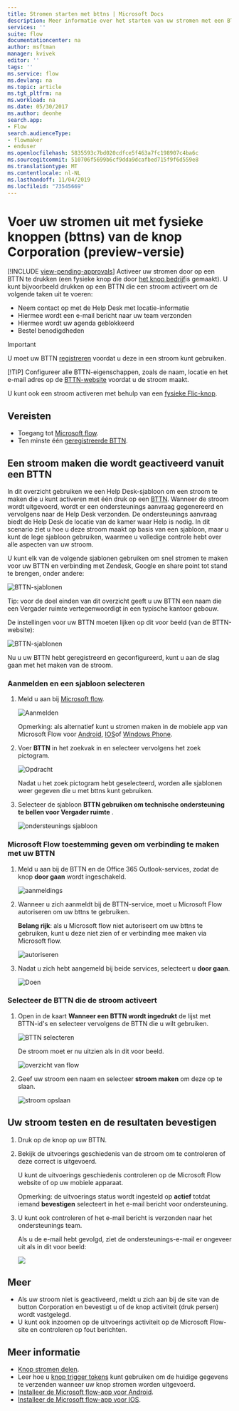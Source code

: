 ```yaml
---
title: Stromen starten met bttns | Microsoft Docs
description: Meer informatie over het starten van uw stromen met een BTTN
services: ''
suite: flow
documentationcenter: na
author: msftman
manager: kvivek
editor: ''
tags: ''
ms.service: flow
ms.devlang: na
ms.topic: article
ms.tgt_pltfrm: na
ms.workload: na
ms.date: 05/30/2017
ms.author: deonhe
search.app:
- Flow
search.audienceType:
- flowmaker
- enduser
ms.openlocfilehash: 5835593c7bd020cdfce5f463a7fc198907c4ba6c
ms.sourcegitcommit: 510706f5699b6cf9dda9dcafbed715f9f6d559e8
ms.translationtype: MT
ms.contentlocale: nl-NL
ms.lasthandoff: 11/04/2019
ms.locfileid: "73545669"
---
```

# <a name="run-your-flows-with-physical-buttons-bttns-from-the-button-corporation-preview"></a>Voer uw stromen uit met fysieke knoppen (bttns) van de knop Corporation (preview-versie)
[!INCLUDE [view-pending-approvals](includes/cc-rebrand.md)]
Activeer uw stromen door op een BTTN te drukken (een fysieke knop die door [het knop bedrijf](https://my.bt.tn/)is gemaakt). U kunt bijvoorbeeld drukken op een BTTN die een stroom activeert om de volgende taken uit te voeren:

* Neem contact op met de Help Desk met locatie-informatie
* Hiermee wordt een e-mail bericht naar uw team verzonden
* Hiermee wordt uw agenda geblokkeerd
* Bestel benodigdheden

> [!IMPORTANT]
> U moet uw BTTN [registreren](https://my.bt.tn/) voordat u deze in een stroom kunt gebruiken.
> 
> [!TIP]
> Configureer alle BTTN-eigenschappen, zoals de naam, locatie en het e-mail adres op de [BTTN-website](https://my.bt.tn/) voordat u de stroom maakt.
> 
> 

U kunt ook een stroom activeren met behulp van een [fysieke Flic-knop](flic-button-flows.md).

## <a name="prerequisites"></a>Vereisten
* Toegang tot [Microsoft flow](https://flow.microsoft.com).
* Ten minste één [geregistreerde BTTN](https://my.bt.tn/).

## <a name="create-a-flow-thats-triggered-from-a-bttn"></a>Een stroom maken die wordt geactiveerd vanuit een BTTN
In dit overzicht gebruiken we een Help Desk-sjabloon om een stroom te maken die u kunt activeren met één druk op een [BTTN](https://my.bt.tn/). Wanneer de stroom wordt uitgevoerd, wordt er een ondersteunings aanvraag gegenereerd en vervolgens naar de Help Desk verzonden. De ondersteunings aanvraag biedt de Help Desk de locatie van de kamer waar Help is nodig. In dit scenario ziet u hoe u deze stroom maakt op basis van een sjabloon, maar u kunt de lege sjabloon gebruiken, waarmee u volledige controle hebt over alle aspecten van uw stroom.

U kunt elk van de volgende sjablonen gebruiken om snel stromen te maken voor uw BTTN en verbinding met Zendesk, Google en share point tot stand te brengen, onder andere:

![BTTN-sjablonen](./media/bttn-button-flows/bttn-templates.png)

Tip: voor de doel einden van dit overzicht geeft u uw BTTN een naam die een Vergader ruimte vertegenwoordigt in een typische kantoor gebouw.

De instellingen voor uw BTTN moeten lijken op dit voor beeld (van de BTTN-website):

![BTTN-sjablonen](./media/bttn-button-flows/bttn-config.png)

Nu u uw BTTN hebt geregistreerd en geconfigureerd, kunt u aan de slag gaan met het maken van de stroom.

### <a name="sign-in-and-select-a-template"></a>Aanmelden en een sjabloon selecteren
1. Meld u aan bij [Microsoft flow](https://flow.microsoft.com).
   
    ![Aanmelden](./media/bttn-button-flows/sign-into-flow.png)
   
    Opmerking: als alternatief kunt u stromen maken in de mobiele app van Microsoft Flow voor [Android](https://aka.ms/flowmobiledocsandroid), [IOS](https://aka.ms/flowmobiledocsios)of [Windows Phone](https://aka.ms/flowmobilewindows).
2. Voer **BTTN** in het zoekvak in en selecteer vervolgens het zoek pictogram.
   
    ![Opdracht](./media/bttn-button-flows/bttn-search-template.png)
   
    Nadat u het zoek pictogram hebt geselecteerd, worden alle sjablonen weer gegeven die u met bttns kunt gebruiken.
3. Selecteer de sjabloon **BTTN gebruiken om technische ondersteuning te bellen voor Vergader ruimte** .
   
    ![ondersteunings sjabloon](./media/bttn-button-flows/bttn-select-template.png)

### <a name="authorize-microsoft-flow-to-connect-to-your-bttn"></a>Microsoft Flow toestemming geven om verbinding te maken met uw BTTN
1. Meld u aan bij de BTTN en de Office 365 Outlook-services, zodat de knop **door gaan** wordt ingeschakeld.
   
    ![aanmeldings](./media/bttn-button-flows/bttn-provide-credentials.png)
2. Wanneer u zich aanmeldt bij de BTTN-service, moet u Microsoft Flow autoriseren om uw bttns te gebruiken.
   
    **Belang rijk**: als u Microsoft flow niet autoriseert om uw bttns te gebruiken, kunt u deze niet zien of er verbinding mee maken via Microsoft flow.
   
    ![autoriseren](./media/bttn-button-flows/authorize-bttn.png)
3. Nadat u zich hebt aangemeld bij beide services, selecteert u **door gaan**.
   
    ![Doen](./media/bttn-button-flows/continue.png)

### <a name="select-the-bttn-that-triggers-the-flow"></a>Selecteer de BTTN die de stroom activeert
1. Open in de kaart **Wanneer een BTTN wordt ingedrukt** de lijst met BTTN-id's en selecteer vervolgens de BTTN die u wilt gebruiken.
   
    ![BTTN selecteren](./media/bttn-button-flows/bttn-id.png)
   
    De stroom moet er nu uitzien als in dit voor beeld.
   
    ![overzicht van flow](./media/bttn-button-flows/bttn-done.png)
2. Geef uw stroom een naam en selecteer **stroom maken** om deze op te slaan.
   
    ![stroom opslaan](./media/bttn-button-flows/save.png)

## <a name="test-your-flow-and-confirm-results"></a>Uw stroom testen en de resultaten bevestigen
1. Druk op de knop op uw BTTN.
2. Bekijk de uitvoerings geschiedenis van de stroom om te controleren of deze correct is uitgevoerd.
   
    U kunt de uitvoerings geschiedenis controleren op de Microsoft Flow website of op uw mobiele apparaat.
   
    Opmerking: de uitvoerings status wordt ingesteld op **actief** totdat iemand **bevestigen** selecteert in het e-mail bericht voor ondersteuning.
3. U kunt ook controleren of het e-mail bericht is verzonden naar het ondersteunings team.
   
    Als u de e-mail hebt gevolgd, ziet de ondersteunings-e-mail er ongeveer uit als in dit voor beeld:
   
    ![](./media/bttn-button-flows/support-request-email.png)

## <a name="troubleshooting"></a>Meer
* Als uw stroom niet is geactiveerd, meldt u zich aan bij de site van de button Corporation en bevestigt u of de knop activiteit (druk persen) wordt vastgelegd.
* U kunt ook inzoomen op de uitvoerings activiteit op de Microsoft Flow-site en controleren op fout berichten.

## <a name="more-information"></a>Meer informatie
* [Knop stromen delen](share-buttons.md).
* Leer hoe u [knop trigger tokens](introduction-to-button-trigger-tokens.md) kunt gebruiken om de huidige gegevens te verzenden wanneer uw knop stromen worden uitgevoerd.
* [Installeer de Microsoft flow-app voor Android](https://aka.ms/flowmobiledocsandroid).
* [Installeer de Microsoft flow-app voor IOS](https://aka.ms/flowmobiledocsios).

